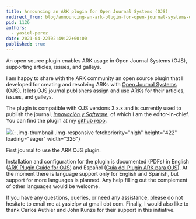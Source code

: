 ```yaml
---
title: Announcing an ARK plugin for Open Journal Systems (OJS)
redirect_from: blog/announcing-an-ark-plugin-for-open-journal-systems-ojs/
pid: 1126
authors:
  - yasiel-perez
date: 2021-04-22T02:49:22+00:00
published: true
---
```


An open source plugin enables ARK usage in Open Journal Systems (OJS),
supporting articles, issues, and galleys.

<!--more-->

I am happy to share with the ARK community an open source plugin that I
developed for creating and resolving ARKs with [Open Journal Systems] (OJS).
It lets OJS journal publishers assign and use ARKs for their articles, issues,
and galleys.

The plugin is compatible with OJS versions 3.x.x and is currently used to
publish the journal, *[Innovación y Software]*, of which I am the
editor-in-chief. You can find the plugin at my [github repo].

![][1]{: .img-thumbnail .img-responsive fetchpriority="high" height="422" loading="eager" width="326"}

First journal to use the ARK OJS plugin.

Installation and configuration for the plugin is documented (PDFs) in English
([ARK Plugin Guide for OJS]) and Español ([Guia del Plugin ARK para OJS]). At
the moment there is language support only for English and Spanish, but support
for more languages is planned. Any help filling out the complement of other
languages would be welcome.

If you have any questions, queries, or need any assistance, please do not
hesitate to email me at yasielpv at gmail dot com. Finally, I would also like
to thank Carlos Authier and John Kunze for their support in this initiative.

[Open Journal Systems]: https://pkp.sfu.ca/ojs/
[Innovación y Software]: https://revistas.ulasalle.edu.pe/innosoft
[github repo]: https://github.com/yasielpv/pkp-ark-pubid
[1]: ../../assets/images/posts/2021-04-22-announcing-an-ark-plugin-for-open-journal-systems-ojs/innosoft.png
[ARK Plugin Guide for OJS]: https://github.com/yasielpv/pkp-ark-pubid/files/8398101/ARK.plugin.guide.for.OJS.pdf
[Guia del Plugin ARK para OJS]: https://github.com/yasielpv/pkp-ark-pubid/files/8398100/Guia.del.plugin.ARK.para.OJS.pdf
